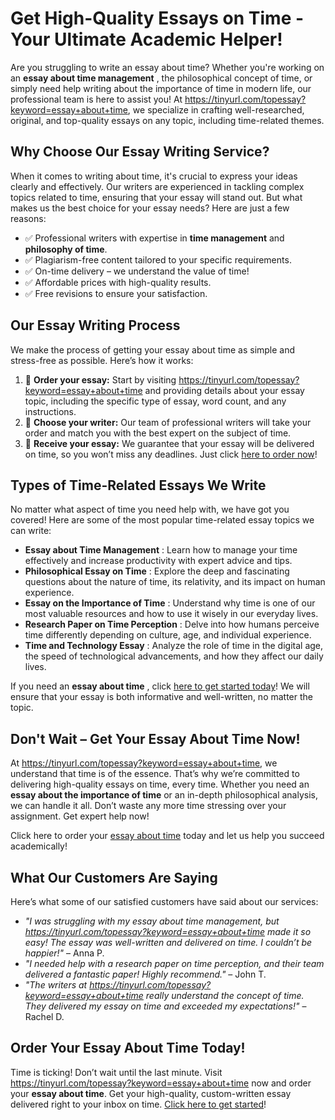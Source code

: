 # Get High-Quality Essays on Time - Your Ultimate Academic Helper!

Are you struggling to write an essay about time? Whether you're working on an **essay about time management** , the philosophical concept of time, or simply need help writing about the importance of time in modern life, our professional team is here to assist you! At https://tinyurl.com/topessay?keyword=essay+about+time, we specialize in crafting well-researched, original, and top-quality essays on any topic, including time-related themes.

## Why Choose Our Essay Writing Service?

When it comes to writing about time, it's crucial to express your ideas clearly and effectively. Our writers are experienced in tackling complex topics related to time, ensuring that your essay will stand out. But what makes us the best choice for your essay needs? Here are just a few reasons:

- ✅ Professional writers with expertise in **time management** and **philosophy of time**.
- ✅ Plagiarism-free content tailored to your specific requirements.
- ✅ On-time delivery – we understand the value of time!
- ✅ Affordable prices with high-quality results.
- ✅ Free revisions to ensure your satisfaction.

## Our Essay Writing Process

We make the process of getting your essay about time as simple and stress-free as possible. Here’s how it works:

1. 🎯 **Order your essay:** Start by visiting https://tinyurl.com/topessay?keyword=essay+about+time and providing details about your essay topic, including the specific type of essay, word count, and any instructions.
2. 📝 **Choose your writer:** Our team of professional writers will take your order and match you with the best expert on the subject of time.
3. 📅 **Receive your essay:** We guarantee that your essay will be delivered on time, so you won’t miss any deadlines. Just click [here to order now](https://tinyurl.com/topessay?keyword=essay+about+time)!

## Types of Time-Related Essays We Write

No matter what aspect of time you need help with, we have got you covered! Here are some of the most popular time-related essay topics we can write:

- **Essay about Time Management** : Learn how to manage your time effectively and increase productivity with expert advice and tips.
- **Philosophical Essay on Time** : Explore the deep and fascinating questions about the nature of time, its relativity, and its impact on human experience.
- **Essay on the Importance of Time** : Understand why time is one of our most valuable resources and how to use it wisely in our everyday lives.
- **Research Paper on Time Perception** : Delve into how humans perceive time differently depending on culture, age, and individual experience.
- **Time and Technology Essay** : Analyze the role of time in the digital age, the speed of technological advancements, and how they affect our daily lives.

If you need an **essay about time** , click [here to get started today](https://tinyurl.com/topessay?keyword=essay+about+time)! We will ensure that your essay is both informative and well-written, no matter the topic.

## Don't Wait – Get Your Essay About Time Now!

At https://tinyurl.com/topessay?keyword=essay+about+time, we understand that time is of the essence. That’s why we’re committed to delivering high-quality essays on time, every time. Whether you need an **essay about the importance of time** or an in-depth philosophical analysis, we can handle it all. Don’t waste any more time stressing over your assignment. Get expert help now!

Click here to order your [essay about time](https://tinyurl.com/topessay?keyword=essay+about+time) today and let us help you succeed academically!

## What Our Customers Are Saying

Here’s what some of our satisfied customers have said about our services:

- _"I was struggling with my essay about time management, but https://tinyurl.com/topessay?keyword=essay+about+time made it so easy! The essay was well-written and delivered on time. I couldn’t be happier!"_ – Anna P.
- _"I needed help with a research paper on time perception, and their team delivered a fantastic paper! Highly recommend."_ – John T.
- _"The writers at https://tinyurl.com/topessay?keyword=essay+about+time really understand the concept of time. They delivered my essay on time and exceeded my expectations!"_ – Rachel D.

## Order Your Essay About Time Today!

Time is ticking! Don’t wait until the last minute. Visit https://tinyurl.com/topessay?keyword=essay+about+time now and order your **essay about time**. Get your high-quality, custom-written essay delivered right to your inbox on time. [Click here to get started](https://tinyurl.com/topessay?keyword=essay+about+time)!
